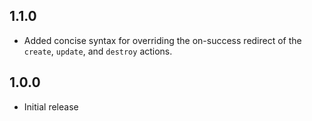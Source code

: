 ## 1.1.0

* Added concise syntax for overriding the on-success redirect of the
  `create`, `update`, and `destroy` actions.


## 1.0.0

* Initial release
